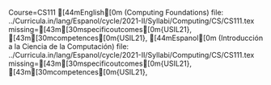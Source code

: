 Course=CS111
	[44mEnglish[0m (Computing Foundations) file: ../Curricula.in/lang/Espanol/cycle/2021-II/Syllabi/Computing/CS/CS111.tex
		missing=[43m[30mspecificoutcomes[0m{USIL21}, [43m[30mcompetences[0m{USIL21}, 
	[44mEspanol[0m (Introducción a la Ciencia de la Computación) file: ../Curricula.in/lang/Espanol/cycle/2021-II/Syllabi/Computing/CS/CS111.tex
		missing=[43m[30mspecificoutcomes[0m{USIL21}, [43m[30mcompetences[0m{USIL21},
